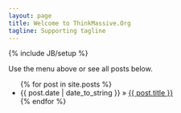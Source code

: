 ```yaml
---
layout: page
title: Welcome to ThinkMassive.Org
tagline: Supporting tagline
---
```

{% include JB/setup %}

Use the menu above or see all posts below.


<ul class="posts">
  {% for post in site.posts %}
    <li><span>{{ post.date | date_to_string }}</span> &raquo; <a href="{{ BASE_PATH }}{{ post.url }}">{{ post.title }}</a></li>
  {% endfor %}
</ul>
